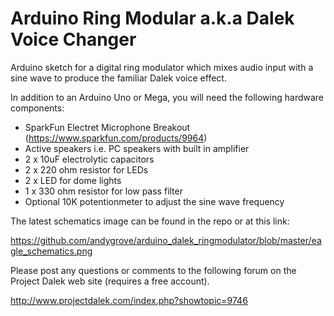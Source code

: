 Arduino Ring Modular a.k.a Dalek Voice Changer
==============================================

Arduino sketch for a digital ring modulator which mixes audio input with a sine wave to produce the familiar Dalek voice effect.

In addition to an Arduino Uno or Mega, you will need the following hardware components:

- SparkFun Electret Microphone Breakout (https://www.sparkfun.com/products/9964)
- Active speakers i.e. PC speakers with built in amplifier
- 2 x 10uF electrolytic capacitors
- 2 x 220 ohm resistor for LEDs
- 2 x LED for dome lights
- 1 x 330 ohm resistor for low pass filter
- Optional 10K potentionmeter to adjust the sine wave frequency

The latest schematics image can be found in the repo or at this link:

https://github.com/andygrove/arduino_dalek_ringmodulator/blob/master/eagle_schematics.png

Please post any questions or comments to the following forum on the Project Dalek web site (requires a free account).

http://www.projectdalek.com/index.php?showtopic=9746

